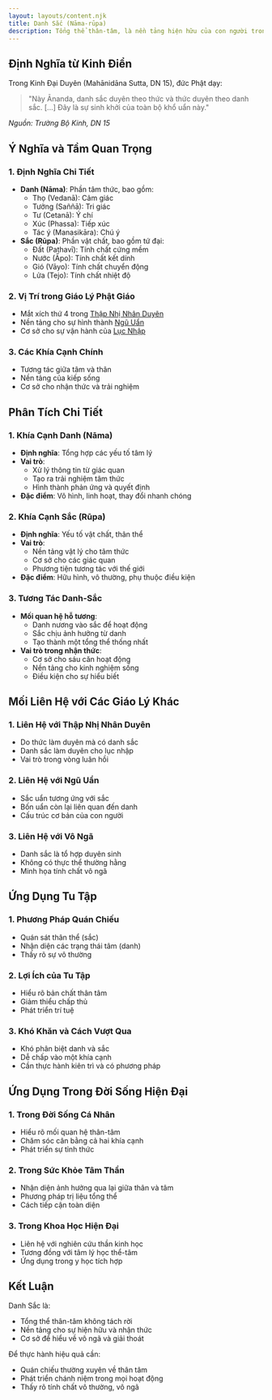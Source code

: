 ```yaml
---
layout: layouts/content.njk
title: Danh Sắc (Nāma-rūpa)
description: Tổng thể thân-tâm, là nền tảng hiện hữu của con người trong giáo lý Phật giáo
---
```


## Định Nghĩa từ Kinh Điển

Trong Kinh Đại Duyên (Mahānidāna Sutta, DN 15), đức Phật dạy:

> "Này Ānanda, danh sắc duyên theo thức và thức duyên theo danh sắc. [...] Đây là sự sinh khởi của toàn bộ khổ uẩn này."

*Nguồn: Trường Bộ Kinh, DN 15*

## Ý Nghĩa và Tầm Quan Trọng

### 1. Định Nghĩa Chi Tiết
- **Danh (Nāma)**: Phần tâm thức, bao gồm:
  - Thọ (Vedanā): Cảm giác
  - Tưởng (Saññā): Tri giác
  - Tư (Cetanā): Ý chí
  - Xúc (Phassa): Tiếp xúc
  - Tác ý (Manasikāra): Chú ý
- **Sắc (Rūpa)**: Phần vật chất, bao gồm tứ đại:
  - Đất (Paṭhavī): Tính chất cứng mềm
  - Nước (Āpo): Tính chất kết dính
  - Gió (Vāyo): Tính chất chuyển động
  - Lửa (Tejo): Tính chất nhiệt độ

### 2. Vị Trí trong Giáo Lý Phật Giáo
- Mắt xích thứ 4 trong [Thập Nhị Nhân Duyên](/content/thap-nhi-nhan-duyen/)
- Nền tảng cho sự hình thành [Ngũ Uẩn](/content/ngu-uan/)
- Cơ sở cho sự vận hành của [Lục Nhập](/content/luc-nhap/)

### 3. Các Khía Cạnh Chính
- Tương tác giữa tâm và thân
- Nền tảng của kiếp sống
- Cơ sở cho nhận thức và trải nghiệm

## Phân Tích Chi Tiết

### 1. Khía Cạnh Danh (Nāma)
- **Định nghĩa**: Tổng hợp các yếu tố tâm lý
- **Vai trò**: 
  - Xử lý thông tin từ giác quan
  - Tạo ra trải nghiệm tâm thức
  - Hình thành phản ứng và quyết định
- **Đặc điểm**: Vô hình, linh hoạt, thay đổi nhanh chóng

### 2. Khía Cạnh Sắc (Rūpa)
- **Định nghĩa**: Yếu tố vật chất, thân thể
- **Vai trò**:
  - Nền tảng vật lý cho tâm thức
  - Cơ sở cho các giác quan
  - Phương tiện tương tác với thế giới
- **Đặc điểm**: Hữu hình, vô thường, phụ thuộc điều kiện

### 3. Tương Tác Danh-Sắc
- **Mối quan hệ hỗ tương**:
  - Danh nương vào sắc để hoạt động
  - Sắc chịu ảnh hưởng từ danh
  - Tạo thành một tổng thể thống nhất
- **Vai trò trong nhận thức**:
  - Cơ sở cho sáu căn hoạt động
  - Nền tảng cho kinh nghiệm sống
  - Điều kiện cho sự hiểu biết

## Mối Liên Hệ với Các Giáo Lý Khác

### 1. Liên Hệ với Thập Nhị Nhân Duyên
- Do thức làm duyên mà có danh sắc
- Danh sắc làm duyên cho lục nhập
- Vai trò trong vòng luân hồi

### 2. Liên Hệ với Ngũ Uẩn
- Sắc uẩn tương ứng với sắc
- Bốn uẩn còn lại liên quan đến danh
- Cấu trúc cơ bản của con người

### 3. Liên Hệ với Vô Ngã
- Danh sắc là tổ hợp duyên sinh
- Không có thực thể thường hằng
- Minh họa tính chất vô ngã

## Ứng Dụng Tu Tập

### 1. Phương Pháp Quán Chiếu
- Quán sát thân thể (sắc)
- Nhận diện các trạng thái tâm (danh)
- Thấy rõ sự vô thường

### 2. Lợi Ích của Tu Tập
- Hiểu rõ bản chất thân tâm
- Giảm thiểu chấp thủ
- Phát triển trí tuệ

### 3. Khó Khăn và Cách Vượt Qua
- Khó phân biệt danh và sắc
- Dễ chấp vào một khía cạnh
- Cần thực hành kiên trì và có phương pháp

## Ứng Dụng Trong Đời Sống Hiện Đại

### 1. Trong Đời Sống Cá Nhân
- Hiểu rõ mối quan hệ thân-tâm
- Chăm sóc cân bằng cả hai khía cạnh
- Phát triển sự tỉnh thức

### 2. Trong Sức Khỏe Tâm Thần
- Nhận diện ảnh hưởng qua lại giữa thân và tâm
- Phương pháp trị liệu tổng thể
- Cách tiếp cận toàn diện

### 3. Trong Khoa Học Hiện Đại
- Liên hệ với nghiên cứu thần kinh học
- Tương đồng với tâm lý học thể-tâm
- Ứng dụng trong y học tích hợp

## Kết Luận

Danh Sắc là:
- Tổng thể thân-tâm không tách rời
- Nền tảng cho sự hiện hữu và nhận thức
- Cơ sở để hiểu về vô ngã và giải thoát

Để thực hành hiệu quả cần:
- Quán chiếu thường xuyên về thân tâm
- Phát triển chánh niệm trong mọi hoạt động
- Thấy rõ tính chất vô thường, vô ngã
